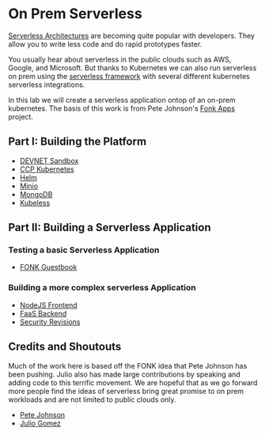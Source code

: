 # On Prem Serverless

[Serverless Architectures](https://www.martinfowler.com/articles/serverless.html) are becoming quite popular with developers.  They allow you to write less code and do rapid prototypes faster.  

You usually hear about serverless in the public clouds such as AWS, Google, and Microsoft.  But thanks to Kubernetes we can also run serverless on prem using the [serverless framework](https://serverless.com) with several different kubernetes serverless integrations.  

In this lab we will create a serverless application ontop of an on-prem kubernetes. The basis of this work is from Pete Johnson's [Fonk Apps](https://fonk-apps.io) project.

## Part I: Building the Platform

* [DEVNET Sandbox](sb/)
* [CCP Kubernetes](kubernetes/)
* [Helm](helm/)
* [Minio](minio/)
* [MongoDB](mongo/)
* [Kubeless](kubeless/)

## Part II: Building a Serverless Application

### Testing a basic Serverless Application

* [FONK Guestbook](fonk/)

### Building a more complex serverless Application

* [NodeJS Frontend](photos/)
* [FaaS Backend](faas/)
* [Security Revisions](security/)

## Credits and Shoutouts

Much of the work here is based off the FONK idea that Pete Johnson has been pushing.  Julio also has made large contributions by speaking and adding code to this terrific movement. We are hopeful that as we go forward more people find the ideas of serverless bring great promise to on prem workloads and are not limited to public clouds only. 

* [Pete Johnson](https://twitter.com/nerdguru)
* [Julio Gomez](https://twitter.com/juliodevops)

